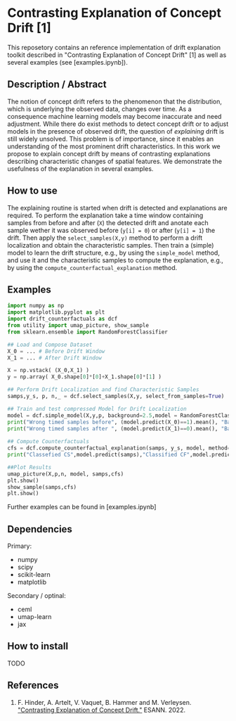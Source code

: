 # Contrasting Explanation of Concept Drift [1] #

This reposetory contains an reference implementation of drift explanation toolkit described in "Contrasting Explanation of Concept Drift" [1] as well as several examples (see [examples.ipynb]). 

## Description / Abstract ##
The notion of concept drift refers to the phenomenon that the distribution, which is underlying the observed data, changes over time. As a consequence machine learning models may become inaccurate and need adjustment. While there do exist methods to detect concept drift or to adjust models in the presence of observed drift, the question of _explaining_ drift is still widely unsolved. This problem is of importance, since it enables an understanding of the most prominent drift characteristics. In this work we propose to explain concept drift by means of contrasting explanations describing characteristic changes of spatial features. We demonstrate the usefulness of the explanation in several examples.

## How to use ##
The explaining routine is started when drift is detected and explanations are required. To perform the explanation take a time window containing samples from before and after (`X`) the detected drift and anotate each sample wether it was observed before (`y[i] = 0`) or after (`y[i] = 1`) the drift. Then apply the `select_samples(X,y)` method to perform a drift localization and obtain the characteristic samples. Then train a (simple) model to learn the drift structure, e.g., by using the `simple_model` method, and use it and the characteristic samples to compute the explanation, e.g., by using the `compute_counterfactual_explanation` method.

## Examples ##
```python
import numpy as np
import matplotlib.pyplot as plt
import drift_counterfactuals as dcf
from utility import umap_picture, show_sample
from sklearn.ensemble import RandomForestClassifier

## Load and Compose Dataset
X_0 = ... # Before Drift Window
X_1 = ... # After Drift Window

X = np.vstack( (X_0,X_1) )
y = np.array( X_0.shape[0]*[0]+X_1.shape[0]*[1] )

## Perform Drift Localization and find Characteristic Samples
samps,y_s, p, n,_ = dcf.select_samples(X,y, select_from_samples=True)

## Train and test compressed Model for Drift Localization 
model = dcf.simple_model(X,y,p, background=2.5,model = RandomForestClassifier())
print("Wrong timed samples before", (model.predict(X_0)==1).mean(), "Background confusion before", (model.predict(X_0)==3).mean() )
print("Wrong timed samples after ", (model.predict(X_1)==0).mean(), "Background confusion after ", (model.predict(X_1)==3).mean() )
 
## Compute Counterfactuals
cfs = dcf.compute_counterfactual_explanation(samps, y_s, model, method="assignment", X=X)
print("Classefied CS",model.predict(samps),"Classified CF",model.predict(cfs))

##Plot Results
umap_picture(X,p,n, model, samps,cfs)
plt.show()
show_sample(samps,cfs)
plt.show()
```
Further examples can be found in [examples.ipynb]

## Dependencies ##
Primary:

* numpy
* scipy
* scikit-learn
* matplotlib

Secondary / optinal:

* ceml
* umap-learn
* jax

## How to install ##

TODO 

## References

1. F. Hinder, A. Artelt, V. Vaquet, B. Hammer and M. Verleysen. ["Contrasting Explanation of Concept Drift."](https://www.esann.org/proceedings/2022) ESANN. 2022.